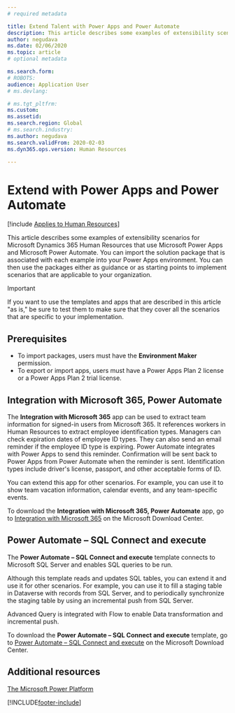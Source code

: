 ```yaml
---
# required metadata

title: Extend Talent with Power Apps and Power Automate
description: This article describes some examples of extensibility scenarios for Microsoft Dynamics 365 Human Resources that use Microsoft Power Apps and Microsoft Power Automate.
author: negudava
ms.date: 02/06/2020
ms.topic: article
# optional metadata

ms.search.form: 
# ROBOTS: 
audience: Application User
# ms.devlang: 

# ms.tgt_pltfrm: 
ms.custom:
ms.assetid: 
ms.search.region: Global
# ms.search.industry: 
ms.author: negudava
ms.search.validFrom: 2020-02-03
ms.dyn365.ops.version: Human Resources

---
```


# Extend with Power Apps and Power Automate



[!include [Applies to Human Resources](../includes/applies-to-hr.md)]



This article describes some examples of extensibility scenarios for Microsoft Dynamics 365 Human Resources that use Microsoft Power Apps and Microsoft Power Automate. You can import the solution package that is associated with each example into your Power Apps environment. You can then use the packages either as guidance or as starting points to implement scenarios that are applicable to your organization.

> [!IMPORTANT]
> If you want to use the templates and apps that are described in this article "as is," be sure to test them to make sure that they cover all the scenarios that are specific to your implementation.

## Prerequisites

- To import packages, users must have the **Environment Maker** permission.
- To export or import apps, users must have a Power Apps Plan 2 license or a Power Apps Plan 2 trial license.

## Integration with Microsoft 365, Power Automate

The **Integration with Microsoft 365** app can be used to extract team information for signed-in users from Microsoft 365. It references workers in Human Resources to extract employee identification types. Managers can check expiration dates of employee ID types. They can also send an email reminder if the employee ID type is expiring. Power Automate integrates with Power Apps to send this reminder. Confirmation will be sent back to Power Apps from Power Automate when the reminder is sent. Identification types include driver's license, passport, and other acceptable forms of ID.

You can extend this app for other scenarios. For example, you can use it to show team vacation information, calendar events, and any team-specific events.

To download the **Integration with Microsoft 365, Power Automate** app, go to [Integration with Microsoft 365](https://go.microsoft.com/fwlink/?linkid=2081787) on the Microsoft Download Center.

## Power Automate – SQL Connect and execute

The **Power Automate – SQL Connect and execute** template connects to Microsoft SQL Server and enables SQL queries to be run.

Although this template reads and updates SQL tables, you can extend it and use it for other scenarios. For example, you can use it to fill a staging table in Dataverse with records from SQL Server, and to periodically synchronize the staging table by using an incremental push from SQL Server.

Advanced Query is integrated with Flow to enable Data transformation and incremental push.

To download the **Power Automate – SQL Connect and execute** template, go to [Power Automate – SQL Connect and execute](https://go.microsoft.com/fwlink/?linkid=2081789) on the Microsoft Download Center.

## Additional resources

[The Microsoft Power Platform](/power-platform/admin/admin-documentation)</br>

[!INCLUDE[footer-include](../includes/footer-banner.md)]
